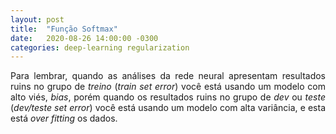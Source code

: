 ```yaml
---
layout: post
title:  "Função Softmax"
date:   2020-08-26 14:00:00 -0300
categories: deep-learning regularization
---
```


<p style="text-align: justify;">
Para lembrar, quando as análises da rede neural apresentam resultados ruins no grupo de <i>treino</i> (<i>train set error</i>) você está usando um modelo com alto viés, <i>bias</i>, porém quando os resultados ruins no grupo de <i>dev</i> ou <i>teste</i> (<i>dev/teste set error</i>) você está usando um modelo com alta variância, e esta está <i>over fitting</i> os dados. 
</p>
